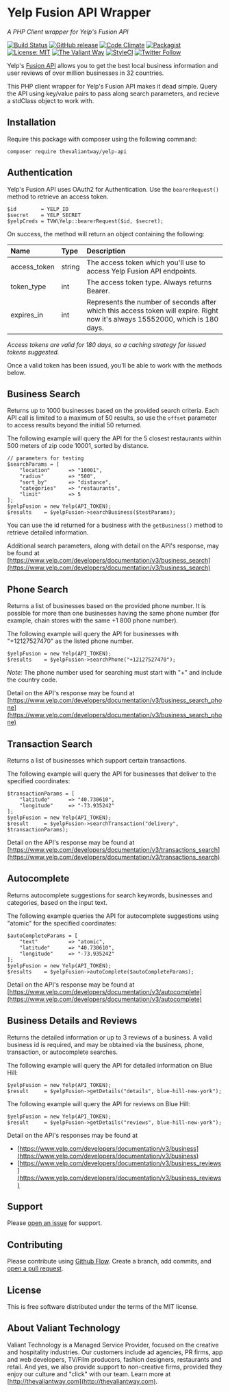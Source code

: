 # Yelp Fusion API Wrapper
_A PHP Client wrapper for Yelp's Fusion API_

[![Build Status](https://travis-ci.org/ValiantTechnology/yelp-php.svg?branch=master)](https://travis-ci.org/ValiantTechnology/yelp-php)
[![GitHub release](https://img.shields.io/github/release/valianttechnology/yelp-php.svg)](https://github.com/ValiantTechnology/yelp-php/releases)
[![Code Climate](https://img.shields.io/codeclimate/github/ValiantTechnology/yelp-php.svg)](https://codeclimate.com/github/ValiantTechnology/yelp-php)
[![Packagist](https://img.shields.io/packagist/v/thevaliantway/yelp-php.svg)](https://packagist.org/packages/thevaliantway/yelp-php)
[![License: MIT](https://img.shields.io/badge/License-MIT-yellow.svg)](https://opensource.org/licenses/MIT)
[![The Valiant Way](https://img.shields.io/badge/the%20valiant-way-orange.svg)](http://thevaliantway.com)
[![StyleCI](https://styleci.io/repos/94714155/shield?branch=master)](https://styleci.io/repos/94714155)
[![Twitter Follow](https://img.shields.io/twitter/follow/thevaliantway.svg?style=social&label=Follow)](https://twitter.com/thevaliantway)

Yelp's [Fusion API](https://www.yelp.com/developers/documentation/v3) allows you to get the best local business information and user reviews of over million businesses in 32 countries. 

This PHP client wrapper for Yelp's Fusion API makes it dead simple. Query the API using key/value pairs to pass along search parameters, and recieve a stdClass object to work with.

## Installation
Require this package with composer using the following command:
 ```
 composer require thevaliantway/yelp-api
 ```
 
 ## Authentication
Yelp's Fusion API uses OAuth2 for Authentication. Use the `bearerRequest()` method to retrieve an access token.
```
$id        = YELP_ID
$secret    = YELP_SECRET
$yelpCreds = TVW\Yelp::bearerRequest($id, $secret);
```
On success, the method will return an object containing the following:

|Name          |Type    |Description                                                                                                                    |
|:------------ |:-------|:------------------------------------------------------------------------------------------------------------------------------|
| access_token | string | The access token which you'll use to access Yelp Fusion API endpoints.                                                        |
| token_type   | int    | The access token type. Always returns Bearer.                                                                                 |
| expires_in   | int    | Represents the number of seconds after which this access token will expire. Right now it's always 15552000, which is 180 days.|

_Access tokens are valid for 180 days, so a caching strategy for issued tokens suggested._

Once a valid token has been issued, you'll be able to work with the methods below.

## Business Search
Returns up to 1000 businesses based on the provided search criteria. Each API call is limited to a maximum of 50 results, so use the `offset` parameter to access results beyond the initial 50 returned.

The following example will query the API for the 5 closest restaurants within 500 meters of zip code 10001, sorted by distance.
```
// parameters for testing
$searchParams = [
    "location"      => "10001",
    "radius"        => "500",
    "sort_by"       => "distance",
    "categories"    => "restaurants",
    "limit"         => 5
];
$yelpFusion = new Yelp(API_TOKEN);
$results    = $yelpFusion->searchBusiness($testParams);
```
You can use the id returned for a business with the `getBusiness()` method to retrieve detailed information.

Additional search parameters, along with detail on the API's response, may be found at [https://www.yelp.com/developers/documentation/v3/business_search](https://www.yelp.com/developers/documentation/v3/business_search)

## Phone Search
Returns a list of businesses based on the provided phone number. It is possible for more than one businesses having the same phone number (for example, chain stores with the same +1 800 phone number).

The following example will query the API for businesses with "+12127527470" as the listed phone number.
```
$yelpFusion = new Yelp(API_TOKEN);
$results    = $yelpFusion->searchPhone("+12127527470");
```
*Note:* The phone number used for searching must start with "+" and include the country code.

Detail on the API's response may be found at [https://www.yelp.com/developers/documentation/v3/business_search_phone](https://www.yelp.com/developers/documentation/v3/business_search_phone)

## Transaction Search
Returns a list of businesses which support certain transactions.

The following example will query the API for businesses that deliver to the specified coordinates:
```
$transactionParams = [
    "latitude"      => "40.730610",
    "longitude"     => "-73.935242"
];
$yelpFusion = new Yelp(API_TOKEN);
$result     = $yelpFusion->searchTransaction("delivery", $transactionParams);
```

Detail on the API's response may be found at [https://www.yelp.com/developers/documentation/v3/transactions_search](https://www.yelp.com/developers/documentation/v3/transactions_search)

## Autocomplete
Returns autocomplete suggestions for search keywords, businesses and categories, based on the input text.

The following example queries the API for autocomplete suggestions using "atomic" for the specified coordinates:
```
$autoCompleteParams = [
    "text"          => "atomic",
    "latitude"      => "40.730610",
    "longitude"     => "-73.935242"
];
$yelpFusion = new Yelp(API_TOKEN);
$results    = $yelpFusion->autoComplete($autoCompleteParams);
```
Detail on the API's response may be found at [https://www.yelp.com/developers/documentation/v3/autocomplete](https://www.yelp.com/developers/documentation/v3/autocomplete)

## Business Details and Reviews
Returns the detailed information or up to 3 reviews of a business. A valid business id is required, and may be obtained via the business, phone, transaction, or autocomplete searches.

The following example will query the API for detailed information on Blue Hill:
```
$yelpFusion = new Yelp(API_TOKEN);
$result     = $yelpFusion->getDetails("details", blue-hill-new-york");
```
The following example will query the API for reviews on Blue Hill:
```
$yelpFusion = new Yelp(API_TOKEN);
$result     = $yelpFusion->getDetails("reviews", blue-hill-new-york");
```
Detail on the API's responses may be found at

- [https://www.yelp.com/developers/documentation/v3/business](https://www.yelp.com/developers/documentation/v3/business)
- [https://www.yelp.com/developers/documentation/v3/business_reviews](https://www.yelp.com/developers/documentation/v3/business_reviews)

## Support
Please [open an issue](https://github.com/fraction/readme-boilerplate/issues/new) for support.

## Contributing
Please contribute using [Github Flow](https://guides.github.com/introduction/flow/). Create a branch, add commits, and [open a pull request](https://github.com/valianttechnology/yelp-php/compare/).

## License
This is free software distributed under the terms of the MIT license.

## About Valiant Technology
Valiant Technology is a Managed Service Provider, focused on the creative and hospitality industries. Our customers include ad agencies, PR firms, app and web developers, TV/Film producers, fashion designers, restaurants and retail. And yes, we also provide support to non-creative firms, provided they enjoy our culture and "click" with our team. Learn more at [http://thevaliantway.com](http://thevaliantway.com).
 